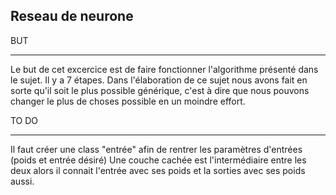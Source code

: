 Reseau de neurone
------------------

BUT
___

Le but de cet excercice est de faire fonctionner l'algorithme présenté dans le sujet. Il y a 7 étapes.
Dans l'élaboration de ce sujet nous avons fait en sorte qu'il soit le plus possible générique, c'est à dire que nous pouvons changer le plus de choses possible en un moindre effort.


TO DO
______

Il faut créer une class "entrée" afin de rentrer les paramètres d'entrées (poids et entrée désiré)
Une couche cachée est l'intermédiaire entre les deux alors il connait l'entrée avec ses poids et la sorties avec ses poids aussi.
